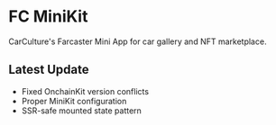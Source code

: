 # FC MiniKit

CarCulture's Farcaster Mini App for car gallery and NFT marketplace.

## Latest Update
- Fixed OnchainKit version conflicts
- Proper MiniKit configuration  
- SSR-safe mounted state pattern









